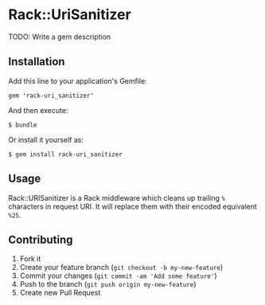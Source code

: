 # Rack::UriSanitizer

TODO: Write a gem description

## Installation

Add this line to your application's Gemfile:

    gem 'rack-uri_sanitizer'

And then execute:

    $ bundle

Or install it yourself as:

    $ gem install rack-uri_sanitizer

## Usage

Rack::URISanitizer is a Rack middleware which cleans up trailing `%` characters in request URI.
It will replace them with their encoded equivalent `%25`.

## Contributing

1. Fork it
2. Create your feature branch (`git checkout -b my-new-feature`)
3. Commit your changes (`git commit -am 'Add some feature'`)
4. Push to the branch (`git push origin my-new-feature`)
5. Create new Pull Request
